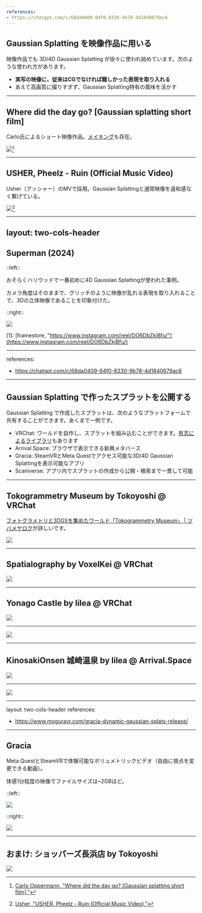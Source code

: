 ```yaml
---
references:
- https://chatgpt.com/c/68da0409-84f0-8330-9b78-4d1840679ac6
---
```


## Gaussian Splatting を映像作品に用いる

映像作品でも 3D/4D Gaussian Splatting が徐々に使われ始めています。次のような使われ方があります。

- **実写の映像に、従来はCGでなければ難しかった表現を取り入れる**
- あえて高画質に撮りすぎず、Gaussian Splatting特有の風味を活かす

---

## Where did the day go? [Gaussian splatting short film]

Carlo氏によるショート映像作品。[メイキング](https://www.youtube.com/watch?v=GXFWfYJf64g)も存在。

<a href="https://www.youtube.com/watch?v=X4oh_6DjF1M" target="_blank"><img class="h-80 place-self-center" src="https://img.youtube.com/vi/X4oh_6DjF1M/maxresdefault.jpg"></a>[^carlo_oppermann]

[^carlo_oppermann]: [Carlo Oppermann, "Where did the day go? [Gaussian splatting short film],"](https://www.youtube.com/watch?v=X4oh_6DjF1M)

---

## USHER, Pheelz - Ruin (Official Music Video)

Usher（アッシャー）のMVで採用。Gaussian Splattingと通常映像を違和感なく繋げている。

<a href="https://www.youtube.com/watch?v=Dsv9EAuW5H8" target="_blank"><img class="h-80 place-self-center" src="https://img.youtube.com/vi/Dsv9EAuW5H8/maxresdefault.jpg"></a>[^usher]

[^usher]: [Usher, "USHER, Pheelz - Ruin (Official Music Video),"](https://www.youtube.com/watch?v=Dsv9EAuW5H8)

---
layout: two-cols-header
---

## Superman (2024)

<p/>

::left::

おそらくハリウッドで一番初めに4D Gaussian Splattingが使われた事例。

カメラ角度はそのままで、グリッチのように映像が乱れる表現を取り入れることで、3Dの立体映像であることを印象付けた。

::right::

<a href="https://www.instagram.com/reel/DO6DbZkjBfu/" target="_blank"><img class="h-80 place-self-center" src="/framestore-superman.png"></a>

[1]: [framestore, "https://www.instagram.com/reel/DO6DbZkjBfu/"](https://www.instagram.com/reel/DO6DbZkjBfu/)

---
references:
- https://chatgpt.com/c/68da0409-84f0-8330-9b78-4d1840679ac6
---

## Gaussian Splatting で作ったスプラットを公開する

Gaussian Splatting で作成したスプラットは、次のようなプラットフォームで共有することができます。あくまで一例です。

- VRChat: ワールドを自作し、スプラットを組み込むことができます。[有志によるライブラリ](https://github.com/MichaelMoroz/VRChatGaussianSplatting)もあります
- Arrival.Space: ブラウザで表示できる新興メタバース
- Gracia: SteamVRとMeta Questでアクセス可能な3D/4D Gaussian Splattingを表示可能なアプリ
- Scaniverse: アプリ内でスプラットの作成から公開・検索まで一貫して可能

---

## Tokogrammetry Museum by Tokoyoshi @ VRChat

[フォトグラメトリと3DGSを集めたワールド「Tokogrammetry Museum」 | ツバメヤロク](https://tsuba-roku.com/entry/2025/09/20/092718)が詳しいです。

<a href="https://vrchat.com/home/world/wrld_10ffd05e-2023-4fe8-a4b4-70c27b00e489/info" target="_blank"><img class="h-100 place-self-center" src="/VRChat-tokogrammetry.png"></a>

---

## Spatialography by VoxelKei @ VRChat

<a href="https://vrchat.com/home/world/wrld_0ab57861-abb2-4802-8783-4ae089ea268b" target="_blank"><img class="h-100 place-self-center" src="/VRChat-spatialography.png"></a>

---

## Yonago Castle by lilea @ VRChat

<a href="https://vrchat.com/home/world/wrld_f3bf6f63-5eff-4290-b73c-fe14447539dd/info" target="_blank"><img class="h-100 place-self-center" src="/VRChat-yonago.png"></a>

---

<a href="https://www.youtube.com/watch?v=1KUCdk4yRpk" target="_blank"><img class="h-120 place-self-center" src="https://img.youtube.com/vi/1KUCdk4yRpk/maxresdefault.jpg"></a>

---

## KinosakiOnsen 城崎温泉 by lilea @ Arrival.Space

<a href="https://arrival.space/kinosaki-onsen" target="_blank"><img class="h-100 place-self-center" src="/arrival_space-kinosaki-onsen.png"></a>

---

<a href="https://www.youtube.com/watch?v=9aKryeDywx4" target="_blank"><img class="h-120 place-self-center" src="https://img.youtube.com/vi/9aKryeDywx4/maxresdefault.jpg"></a>

---
layout: two-cols-header
references:
- https://www.moguravr.com/gracia-dynamic-gaussian-splats-release/
---

## Gracia

Meta QuestとSteamVRで体験可能なボリュメトリックビデオ（自由に視点を変更できる動画）。

体感1分程度の映像でファイルサイズは~2GBほど。

::left::

<img class="w-100 place-self-center" src="/gracia-1.jpg">

::right::

<img class="w-100 place-self-center" src="/gracia-2.jpg">

---

## おまけ: ショッパーズ長浜店 by Tokoyoshi 

<a href="https://vrchat.com/home/world/wrld_b49c6ee2-c2e3-4dc6-bf09-3aaea66208b1/info" target="_blank"><img class="h-100 place-self-center" src="/VRChat-shoppers.png"></a>
